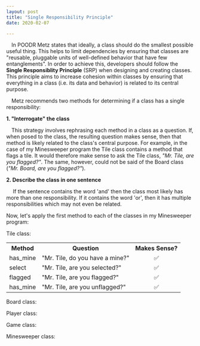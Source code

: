 ```yaml
---
layout: post
title: "Single Responsibility Principle"
date: 2020-02-07

---
```


<p>&emsp;In POODR Metz states that ideally, a class should do the smallest possible useful thing. This helps to limit dependencies by ensuring that classes are "reusable, pluggable units of well-defined behavior that have few entanglements". In order to achieve this, developers should follow the <b>Single Responsiblity Principle</b> (SRP) when designing and creating classes. This principle aims to increase cohesion within classes by ensuring that everything in a class (i.e. its data and behavior) is related to its central purpose.</p>

<p>&emsp;Metz recommends two methods for determining if a class has a single responsibility:</p>
<p><b>1. "Interrogate" the class</b></p>
<p>&emsp;This strategy involves rephrasing each method in a class as a question. If, when posed to the class, the resulting question makes sense, then that method is likely related to the class's central purpose. For example, in the case of my Minesweeper program the Tile class contains a method that flags a tile. It would therefore make sense to ask the Tile class, <em>"Mr. Tile, are you flagged?"</em>. The same, however, could not be said of the Board class (<em>"Mr. Board, are you flagged?"</em>).
<p><b>2. Describe the class in one sentence</b></p>
<p>&emsp; If the sentence contains the word 'and' then the class most likely has more than one responsibility. If it contains the word 'or', then it has multiple responsibilities which may not even be related.</p>

<p>Now, let's apply the first method to each of the classes in my Minesweeper program:</p>

<p>Tile class:</p> 
<table>
  <tr>
    <th>Method</th>
    <th>Question</th>
    <th>Makes Sense?</th>
  </tr>
  <tr>
    <td>has_mine</td>
    <td>"Mr. Tile, do you have a mine?"</td>
    <td align="center">✅</td>
  </tr>
  <tr>
    <td>select</td>
    <td>"Mr. Tile, are you selected?"</td>
    <td align="center">✅</td>
  </tr>
  <tr>
    <td>flagged</td>
    <td>"Mr. Tile, are you flagged?"</td>
    <td align="center">✅</td>
  </tr>
  <tr>
    <td>has_mine</td>
    <td>"Mr. Tile, are you unflagged?"</td>
    <td align="center">✅</td>
  </tr>
</table>
<p>Board class:</p>
<p>Player class:</p>
<p>Game class:</p>
<p>Minesweeper class:</p>
